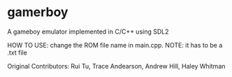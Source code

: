 # gamerboy
A gameboy emulator implemented in C/C++ using SDL2

HOW TO USE: change the ROM file name in main.cpp. NOTE: it has to be a .txt file

Original Contributors: Rui Tu, Trace Andearson, Andrew Hill, Haley Whitman

